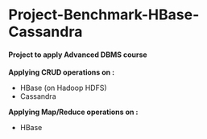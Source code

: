 # Project-Benchmark-HBase-Cassandra
#### Project to apply Advanced DBMS course

**Applying CRUD operations on :**
- HBase (on Hadoop HDFS)
- Cassandra

**Applying Map/Reduce operations on :**
- HBase 



